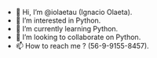 - 👋 Hi, I’m @iolaetau (Ignacio Olaeta).
- 👀 I’m interested in Python.
- 🌱 I’m currently learning Python.
- 💞️ I’m looking to collaborate on Python.
- 📫 How to reach me ? (56-9-9155-8457).

<!---
iolaetau/iolaetau is a ✨ special ✨ repository because its `README.md` (this file) appears on your GitHub profile.
You can click the Preview link to take a look at your changes.
--->
